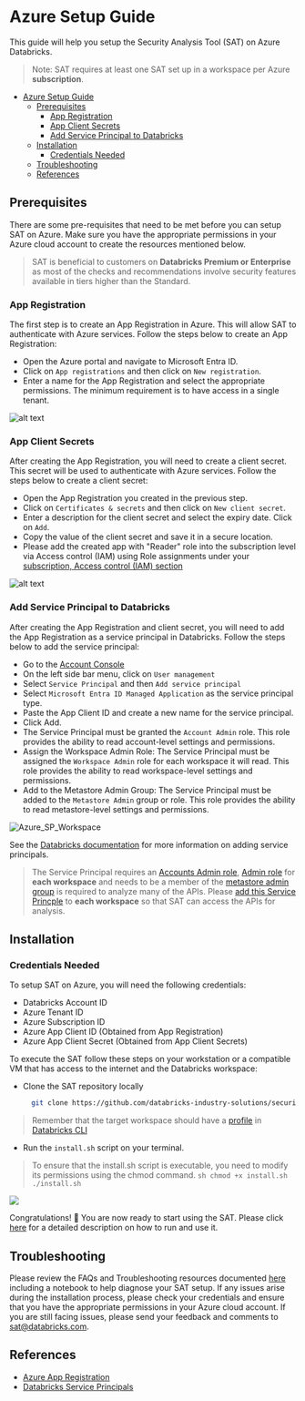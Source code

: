 # Azure Setup Guide

This guide will help you setup the Security Analysis Tool (SAT) on Azure Databricks.

> Note: SAT requires at least one SAT set up in a workspace per Azure **subscription**. 

- [Azure Setup Guide](#azure-setup-guide)
  - [Prerequisites](#prerequisites)
    - [App Registration](#app-registration)
    - [App Client Secrets](#app-client-secrets)
    - [Add Service Principal to Databricks](#add-service-principal-to-databricks)
  - [Installation](#installation)
    - [Credentials Needed](#credentials-needed)
  - [Troubleshooting](#troubleshooting)
  - [References](#references)

## Prerequisites

There are some pre-requisites that need to be met before you can setup SAT on Azure. Make sure you have the appropriate permissions in your Azure cloud account to create the resources mentioned below.

> SAT is beneficial to customers on **Databricks Premium or Enterprise** as most of the checks and recommendations involve security features available in tiers higher than the Standard.


### App Registration

The first step is to create an App Registration in Azure. This will allow SAT to authenticate with Azure services. Follow the steps below to create an App Registration:

- Open the Azure portal and navigate to Microsoft Entra ID.
- Click on `App registrations` and then click on `New registration`.
- Enter a name for the App Registration and select the appropriate permissions. The minimum requirement is to have access in a single tenant.

![alt text](../images/azure_app_reg.png)



### App Client Secrets

After creating the App Registration, you will need to create a client secret. This secret will be used to authenticate with Azure services. Follow the steps below to create a client secret:

- Open the App Registration you created in the previous step.
- Click on `Certificates & secrets` and then click on `New client secret`.
- Enter a description for the client secret and select the expiry date. Click on `Add`.
- Copy the value of the client secret and save it in a secure location.
- Please add the created app with "Reader" role into the subscription level via Access control (IAM) using Role assignments under your [subscription, Access control (IAM) section](https://learn.microsoft.com/en-us/azure/role-based-access-control/role-assignments-portal#step-2-open-the-add-role-assignment-page)

![alt text](../images/azure_role_assignment.png)

### Add Service Principal to Databricks

After creating the App Registration and client secret, you will need to add the App Registration as a service principal in Databricks. Follow the steps below to add the service principal:

- Go to the [Account Console](https://accounts.azuredatabricks.net/)
- On the left side bar menu, click on `User management`
- Select `Service Principal` and then `Add service principal`
- Select `Microsoft Entra ID Managed Application` as the service principal type.
- Paste the App Client ID and create a new name for the service principal.
- Click Add.
- The Service Principal must be granted the `Account Admin` role. This role provides the ability to read account-level settings and permissions.
- Assign the Workspace Admin Role: The Service Principal must be assigned the `Workspace Admin` role for each workspace it will read. This role provides the ability to read workspace-level settings and permissions.
- Add to the Metastore Admin Group: The Service Principal must be added to the `Metastore Admin` group or role. This role provides the ability to read metastore-level settings and permissions.

![Azure_SP_Workspace](../images/azure_ws.png)

See the [Databricks documentation](https://learn.microsoft.com/en-us/azure/databricks/admin/users-groups/service-principals#--databricks-and-microsoft-entra-id-formerly-azure-active-directory-service-principals) for more information on adding service principals.

> The Service Principal requires an [Accounts Admin role](https://learn.microsoft.com/en-us/azure/databricks/admin/users-groups/service-principals#--assign-account-admin-roles-to-a-service-principal), [Admin role](https://learn.microsoft.com/en-us/azure/databricks/admin/users-groups/service-principals#assign-a-service-principal-to-a-workspace-using-the-account-console) for **each workspace** and needs to be a member of the [metastore admin group](https://learn.microsoft.com/en-us/azure/databricks/data-governance/unity-catalog/manage-privileges/admin-privileges#who-has-metastore-admin-privileges) is required to analyze many of the APIs. Please [add this Service Princple](https://learn.microsoft.com/en-us/azure/databricks/admin/users-groups/service-principals) to **each workspace** so that SAT can access the APIs for analysis. 

## Installation

### Credentials Needed

To setup SAT on Azure, you will need the following credentials:

- Databricks Account ID
- Azure Tenant ID
- Azure Subscription ID
- Azure App Client ID (Obtained from App Registration)
- Azure App Client Secret (Obtained from App Client Secrets)

To execute the SAT follow these steps on your workstation or a compatible VM that has access to the internet and the Databricks workspace:

- Clone the SAT repository locally 
  
  ```sh
    git clone https://github.com/databricks-industry-solutions/security-analysis-tool.git
   ```

> Remember that the target workspace should have a [profile](https://docs.gcp.databricks.com/en/dev-tools/cli/profiles.html) in [Databricks CLI](https://docs.gcp.databricks.com/en/dev-tools/cli/tutorial.html)

- Run the `install.sh` script on your terminal.

> To ensure that the install.sh script is executable, you need to modify its permissions using the chmod command.
    ```sh
      chmod +x install.sh
      ./install.sh
    ```

![](../gif/terminal-azure.gif)

Congratulations! 🎉 You are now ready to start using the SAT. Please click [here](../setup.md#usage) for a detailed description on how to run and use it.


## Troubleshooting
Please review the FAQs and Troubleshooting resources documented [here](./faqs_and_troubleshooting.md) including a notebook to help diagnose your SAT setup.
If any issues arise during the installation process, please check your credentials and ensure that you have the appropriate permissions in your Azure cloud account. If you are still facing issues, please send your feedback and comments to sat@databricks.com. 

## References

- [Azure App Registration](https://docs.microsoft.com/en-us/azure/active-directory/develop/quickstart-register-app)
- [Databricks Service Principals](https://learn.microsoft.com/en-us/azure/databricks/admin/users-groups/service-principals#--databricks-and-microsoft-entra-id-formerly-azure-active-directory-service-principals)
